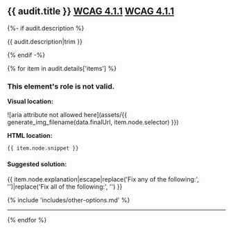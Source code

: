## {{ audit.title }} [WCAG 4.1.1](https://www.w3.org/WAI/WCAG21/quickref/?versions=2.0#parsing) [WCAG 4.1.1](https://www.w3.org/WAI/WCAG21/quickref/?versions=2.0#name-role-value)

{%- if audit.description %}

{{ audit.description|trim }}

{% endif -%}

{% for item in audit.details['items'] %}

### This element's role is not valid.

__Visual location:__

![aria attribute not allowed here](assets/{{ generate_img_filename(data.finalUrl, item.node.selector) }})


__HTML location:__

```html
{{ item.node.snippet }}
```

#### Suggested solution:

{{ item.node.explanation|escape|replace('Fix any of the following:', '')|replace('Fix all of the following:', '') }}

{% include 'includes/other-options.md' %}

---

{% endfor %}
